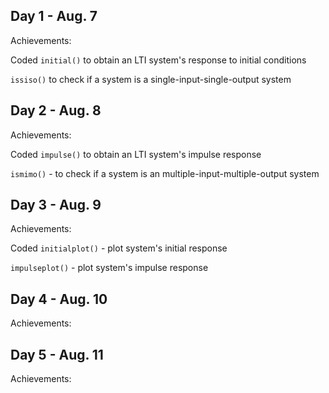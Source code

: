 ## Day 1 - Aug. 7

Achievements:

Coded `initial()` to obtain an LTI system's response to initial conditions

`issiso()` to check if a system is a single-input-single-output system


## Day 2 - Aug. 8

Achievements:

Coded `impulse()` to obtain an LTI system's impulse response

`ismimo()` - to check if a system is an multiple-input-multiple-output system


## Day 3 - Aug. 9

Achievements:

Coded `initialplot()` - plot system's initial response

`impulseplot()` - plot system's impulse response


## Day 4 - Aug. 10

Achievements:



## Day 5 - Aug. 11

Achievements:




